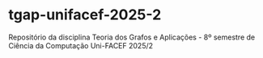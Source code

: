 # tgap-unifacef-2025-2
Repositório da disciplina Teoria dos Grafos e Aplicações - 8º semestre de Ciência da Computação Uni-FACEF 2025/2
